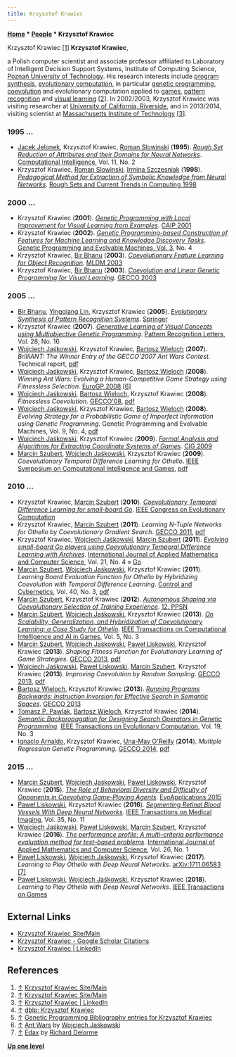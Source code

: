 ```yaml
---
title: Krzysztof Krawiec
---
```

**[Home](Home "Home") \* [People](People "People") \* Krzysztof Krawiec**



 [](http://www.cs.put.poznan.pl/kkrawiec/) Krzysztof Krawiec <a id="cite-note-1" href="#cite-ref-1">[1]</a> 
**Krzysztof Krawiec**,  

a Polish computer scientist and associate professor affiliated to Laboratory of Intelligent Decision Support Systems, 
Institute of Computing Science, [Poznań University of Technology](https://en.wikipedia.org/wiki/Pozna%C5%84_University_of_Technology). 
His research interests include [program synthesis](https://en.wikipedia.org/wiki/Program_synthesis), [evolutionary computation](Genetic_Programming#EvolutionaryComputation "Genetic Programming"), in particular [genetic programming](Genetic_Programming "Genetic Programming"), [coevolution](https://en.wikipedia.org/wiki/Coevolution) and evolutionary computation applied to [games](Games "Games"), 
[pattern recognition](Pattern_Recognition "Pattern Recognition") and [visual learning](Learning "Learning") <a id="cite-note-2" href="#cite-ref-2">[2]</a>. In 2002/2003, Krzysztof Krawiec was visiting researcher at [University of California, Riverside](https://en.wikipedia.org/wiki/University_of_California,_Riverside), and in 2013/2014, visiting scientist at [Massachusetts Institute of Technology](Massachusetts_Institute_of_Technology "Massachusetts Institute of Technology") <a id="cite-note-3" href="#cite-ref-3">[3]</a>. 



### 1995 ...


* [Jacek Jelonek](https://dblp.uni-trier.de/pers/hd/j/Jelonek:Jacek.html), Krzysztof Krawiec, [Roman Slowinski](https://dblp.uni-trier.de/pers/hd/s/Slowinski:Roman.html) (**1995**). *[Rough Set Reduction of Attributes and their Domains for Neural Networks](https://onlinelibrary.wiley.com/doi/abs/10.1111/j.1467-8640.1995.tb00036.x)*. [Computational Intelligence](https://en.wikipedia.org/wiki/Computational_Intelligence_(journal)), Vol. 11, No. 2
* Krzysztof Krawiec, [Roman Slowinski](https://dblp.uni-trier.de/pers/hd/s/Slowinski:Roman.html), [Irmina Szczesniak](https://dblp.uni-trier.de/pers/hd/s/Szczesniak:Irmina.html) (**1998**). *[Pedagogical Method for Extraction of Symbolic Knowledge from Neural Networks](https://link.springer.com/chapter/10.1007%2F3-540-69115-4_6)*. [Rough Sets and Current Trends in Computing 1998](https://link.springer.com/book/10.1007%2F3-540-69115-4)


### 2000 ...


* Krzysztof Krawiec (**2001**). *[Genetic Programming with Local Improvement for Visual Learning from Examples](https://link.springer.com/chapter/10.1007/3-540-44692-3_26)*. [CAIP 2001](https://dblp.uni-trier.de/db/conf/caip/caip2001.html)
* Krzysztof Krawiec (**2002**). *[Genetic Programming-based Construction of Features for Machine Learning and Knowledge Discovery Tasks](https://link.springer.com/article/10.1023/A:1020984725014)*. [Genetic Programming and Evolvable Machines, Vol. 3](https://dblp.uni-trier.de/db/journals/gpem/gpem3.html), No. 4
* Krzysztof Krawiec, [Bir Bhanu](https://www.vislab.ucr.edu/PEOPLE/BIR_BHANU/index.php) (**2003**). *[Coevolutionary Feature Learning for Object Recognition](https://link.springer.com/chapter/10.1007%2F3-540-45065-3_20)*. [MLDM 2003](https://dblp.uni-trier.de/db/conf/mldm/mldm2003.html)
* Krzysztof Krawiec, [Bir Bhanu](https://www.vislab.ucr.edu/PEOPLE/BIR_BHANU/index.php) (**2003**). *[Coevolution and Linear Genetic Programming for Visual Learning](https://link.springer.com/chapter/10.1007/3-540-45105-6_39)*. [GECCO 2003](https://dblp.uni-trier.de/db/conf/gecco/gecco2003-1.html)


### 2005 ...


* [Bir Bhanu](https://www.vislab.ucr.edu/PEOPLE/BIR_BHANU/index.php), [Yingqiang Lin](http://gpbib.cs.ucl.ac.uk/gp-html/YingqiangLin.html), Krzysztof Krawiec (**2005**). *[Evolutionary Synthesis of Pattern Recognition Systems](https://link.springer.com/book/10.1007%2Fb105515)*. [Springer](https://en.wikipedia.org/wiki/Springer_Science%2BBusiness_Media)
* Krzysztof Krawiec (**2007**). *[Generative Learning of Visual Concepts using Multiobjective Genetic Programming](https://www.sciencedirect.com/science/article/abs/pii/S0167865507002462)*. [Pattern Recognition Letters](https://en.wikipedia.org/wiki/Pattern_Recognition_Letters), Vol. 28, No. 16
* [Wojciech Jaśkowski](Wojciech_Ja%C5%9Bkowski "Wojciech Jaśkowski"), Krzysztof Krawiec, [Bartosz Wieloch](Bartosz_Wieloch "Bartosz Wieloch") (**2007**). *BrilliANT: The Winner Entry of the GECCO'2007 Ant Wars Contest.* Technical report, [pdf](http://www.cs.put.poznan.pl/wjaskowski/pub/papers/jaskowski07antwars.pdf)
* [Wojciech Jaśkowski](Wojciech_Ja%C5%9Bkowski "Wojciech Jaśkowski"), Krzysztof Krawiec, [Bartosz Wieloch](Bartosz_Wieloch "Bartosz Wieloch") (**2008**). *Winning Ant Wars: Evolving a Human-Competitive Game Strategy using Fitnessless Selection*. [EuroGP 2008](https://dblp.uni-trier.de/db/conf/eurogp/eurogp2008.html) <a id="cite-note-6" href="#cite-ref-6">[6]</a>
* [Wojciech Jaśkowski](Wojciech_Ja%C5%9Bkowski "Wojciech Jaśkowski"), [Bartosz Wieloch](Bartosz_Wieloch "Bartosz Wieloch"), Krzysztof Krawiec (**2008**). *Fitnessless Coevolution*. [GECCO'08](https://dblp.uni-trier.de/db/conf/gecco/gecco2008.html), [pdf](http://www.cs.put.poznan.pl/wjaskowski/pub/papers/jaskowski08fitnessless.pdf)
* [Wojciech Jaśkowski](Wojciech_Ja%C5%9Bkowski "Wojciech Jaśkowski"), Krzysztof Krawiec, [Bartosz Wieloch](Bartosz_Wieloch "Bartosz Wieloch") (**2008**). *Evolving Strategy for a Probabilistic Game of Imperfect Information using Genetic Programming*. Genetic Programming and Evolvable Machines, Vol. 9, No. 4, [pdf](http://www.cs.put.poznan.pl/wjaskowski/pub/papers/jaskowski08evolving.pdf)
* [Wojciech Jaśkowski](Wojciech_Ja%C5%9Bkowski "Wojciech Jaśkowski"), Krzysztof Krawiec (**2009**). *[Formal Analysis and Algorithms for Extracting Coordinate Systems of Games](https://www.academia.edu/4601810/Formal_Analysis_and_Algorithms_for_Extracting_Coordinate_Systems_of_Games)*. [CIG 2009](https://dblp.uni-trier.de/db/conf/cig/cig2009.html)
* [Marcin Szubert](Marcin_Szubert "Marcin Szubert"), [Wojciech Jaśkowski](Wojciech_Ja%C5%9Bkowski "Wojciech Jaśkowski"), Krzysztof Krawiec (**2009**). *Coevolutionary Temporal Difference Learning for Othello*. [IEEE Symposium on Computational Intelligence and Games](IEEE#CIG "IEEE"), [pdf](http://www.cs.put.poznan.pl/wjaskowski/pub/papers/szubert09coevolutionary.pdf)


### 2010 ...


* Krzysztof Krawiec, [Marcin Szubert](Marcin_Szubert "Marcin Szubert") (**2010**). *[Coevolutionary Temporal Difference Learning for small-board Go](https://ieeexplore.ieee.org/document/5586054?arnumber=5586054)*. [IEEE Congress on Evolutionary Computation](IEEE#EC "IEEE")
* Krzysztof Krawiec, [Marcin Szubert](Marcin_Szubert "Marcin Szubert") (**2011**). *Learning N-Tuple Networks for Othello by Coevolutionary Gradient Search*. [GECCO 2011](https://dblp.uni-trier.de/db/conf/gecco/gecco2011.html), [pdf](http://www.cs.put.poznan.pl/mszubert/pub/krawiec2011gecco.pdf)
* Krzysztof Krawiec, [Wojciech Jaśkowski](Wojciech_Ja%C5%9Bkowski "Wojciech Jaśkowski"), [Marcin Szubert](Marcin_Szubert "Marcin Szubert") (**2011**). *[Evolving small-board Go players using Coevolutionary Temporal Difference Learning with Archives](https://content.sciendo.com/view/journals/amcs/21/4/article-p717.xml)*. [International Journal of Applied Mathematics and Computer Science](https://en.wikipedia.org/wiki/International_Journal_of_Applied_Mathematics_and_Computer_Science), Vol. 21, No. 4 » [Go](Go "Go")
* [Marcin Szubert](Marcin_Szubert "Marcin Szubert"), [Wojciech Jaśkowski](Wojciech_Ja%C5%9Bkowski "Wojciech Jaśkowski"), Krzysztof Krawiec (**2011**). *Learning Board Evaluation Function for Othello by Hybridizing Coevolution with Temporal Difference Learning*. [Control and Cybernetics](http://control.ibspan.waw.pl:3000/mainpage), Vol. 40, No. 3, [pdf](http://www.cs.put.poznan.pl/wjaskowski/pub/papers/szubert2011learning.pdf)
* [Marcin Szubert](Marcin_Szubert "Marcin Szubert"), Krzysztof Krawiec (**2012**). *[Autonomous Shaping via Coevolutionary Selection of Training Experience](https://link.springer.com/chapter/10.1007/978-3-642-32964-7_22)*. [12. PPSN](https://dblp.uni-trier.de/db/conf/ppsn/ppsn2012-2.html)
* [Marcin Szubert](Marcin_Szubert "Marcin Szubert"), [Wojciech Jaśkowski](Wojciech_Ja%C5%9Bkowski "Wojciech Jaśkowski"), Krzysztof Krawiec (**2013**). *[On Scalability, Generalization, and Hybridization of Coevolutionary Learning: a Case Study for Othello](https://www.academia.edu/4601823/On_Scalability_Generalization_and_Hybridization_of_Coevolutionary_Learning_A_Case_Study_for_Othello)*. [IEEE Transactions on Computational Intelligence and AI in Games](IEEE#TOCIAIGAMES "IEEE"), Vol. 5, No. 3
* [Marcin Szubert](Marcin_Szubert "Marcin Szubert"), [Wojciech Jaśkowski](Wojciech_Ja%C5%9Bkowski "Wojciech Jaśkowski"), [Paweł Liskowski](Pawe%C5%82_Liskowski "Paweł Liskowski"), Krzysztof Krawiec (**2013**). *Shaping Fitness Function for Evolutionary Learning of Game Strategies*. [GECCO 2013](https://dblp.uni-trier.de/db/conf/gecco/gecco2013.html), [pdf](http://www.cs.put.poznan.pl/wjaskowski/pub/papers/szubert2013shaping.pdf)
* [Wojciech Jaśkowski](Wojciech_Ja%C5%9Bkowski "Wojciech Jaśkowski"), [Paweł Liskowski](Pawe%C5%82_Liskowski "Paweł Liskowski"), [Marcin Szubert](Marcin_Szubert "Marcin Szubert"), Krzysztof Krawiec (**2013**). *Improving Coevolution by Random Sampling*. [GECCO 2013](https://dblp.uni-trier.de/db/conf/gecco/gecco2013.html), [pdf](http://www.cs.put.poznan.pl/mszubert/pub/jaskowski2013gecco.pdf)
* [Bartosz Wieloch](Bartosz_Wieloch "Bartosz Wieloch"), Krzysztof Krawiec (**2013**). *[Running Programs Backwards: Instruction Inversion for Effective Search in Semantic Spaces](https://dl.acm.org/doi/10.1145/2463372.2463493)*. [GECCO 2013](https://dblp.uni-trier.de/db/conf/gecco/gecco2013.html)
* [Tomasz P. Pawlak](https://scholar.google.pl/citations?user=U34sLzMAAAAJ), [Bartosz Wieloch](Bartosz_Wieloch "Bartosz Wieloch"), Krzysztof Krawiec (**2014**). *[Semantic Backpropagation for Designing Search Operators in Genetic Programming](https://ieeexplore.ieee.org/document/6808504)*. [IEEE Transactions on Evolutionary Computation](IEEE#EC "IEEE"), Vol. 19, No. 3
* [Ignacio Arnaldo](https://ignacioarnaldo.com/), Krzysztof Krawiec, [Una-May O'Reilly](https://alfagroup.csail.mit.edu/unamay) (**2014**). *Multiple Regression Genetic Programming*. [GECCO 2014](https://dblp.uni-trier.de/db/conf/gecco/gecco2014.html), [pdf](http://www.cs.put.poznan.pl/kkrawiec/wiki/uploads/Site/2015GeccoMRGP.pdf)


### 2015 ...


* [Marcin Szubert](Marcin_Szubert "Marcin Szubert"), [Wojciech Jaśkowski](Wojciech_Ja%C5%9Bkowski "Wojciech Jaśkowski"), [Paweł Liskowski](Pawe%C5%82_Liskowski "Paweł Liskowski"), Krzysztof Krawiec (**2015**). *[The Role of Behavioral Diversity and Difficulty of Opponents in Coevolving Game-Playing Agents](https://link.springer.com/chapter/10.1007/978-3-319-16549-3_32)*. [EvoApplications 2015](https://dblp.uni-trier.de/db/conf/evoW/evoappl2015.html)
* [Paweł Liskowski](Pawe%C5%82_Liskowski "Paweł Liskowski"), Krzysztof Krawiec (**2016**). *[Segmenting Retinal Blood Vessels With Deep Neural Networks](https://europepmc.org/article/med/27046869)*. [IEEE Transactions on Medical Imaging](IEEE#TMI "IEEE"), Vol. 35, No. 11
* [Wojciech Jaśkowski](Wojciech_Ja%C5%9Bkowski "Wojciech Jaśkowski"), [Paweł Liskowski](Pawe%C5%82_Liskowski "Paweł Liskowski"), [Marcin Szubert](Marcin_Szubert "Marcin Szubert"), Krzysztof Krawiec (**2016**). *[The performance profile: A multi–criteria performance evaluation method for test–based problems](https://content.sciendo.com/view/journals/amcs/26/1/article-p215.xml)*. [International Journal of Applied Mathematics and Computer Science](https://en.wikipedia.org/wiki/International_Journal_of_Applied_Mathematics_and_Computer_Science), Vol. 26, No. 1
* [Paweł Liskowski](Pawe%C5%82_Liskowski "Paweł Liskowski"), [Wojciech Jaśkowski](Wojciech_Ja%C5%9Bkowski "Wojciech Jaśkowski"), Krzysztof Krawiec (**2017**). *Learning to Play Othello with Deep Neural Networks*. [arXiv:1711.06583](https://arxiv.org/abs/1711.06583) <a id="cite-note-7" href="#cite-ref-7">[7]</a>
* [Paweł Liskowski](Pawe%C5%82_Liskowski "Paweł Liskowski"), [Wojciech Jaśkowski](Wojciech_Ja%C5%9Bkowski "Wojciech Jaśkowski"), Krzysztof Krawiec (**2018**). *Learning to Play Othello with Deep Neural Networks*. [IEEE Transactions on Games](IEEE#TOG "IEEE")


## External Links


* [Krzysztof Krawiec Site/Main](http://www.cs.put.poznan.pl/kkrawiec/)
* [Krzysztof Krawiec - Google Scholar Citations](https://scholar.google.com/citations?user=Zt939gYAAAAJ&hl=en)
* [Krzysztof Krawiec | LinkedIn](https://www.linkedin.com/in/krzysztof-krawiec-4119aa38)


## References


1. <a id="cite-ref-1" href="#cite-note-1">↑</a> [Krzysztof Krawiec Site/Main](http://www.cs.put.poznan.pl/kkrawiec/)
2. <a id="cite-ref-2" href="#cite-note-2">↑</a> [Krzysztof Krawiec Site/Main](http://www.cs.put.poznan.pl/kkrawiec/)
3. <a id="cite-ref-3" href="#cite-note-3">↑</a> [Krzysztof Krawiec | LinkedIn](https://www.linkedin.com/pub/krzysztof-krawiec/38/9aa/411)
4. <a id="cite-ref-4" href="#cite-note-4">↑</a> [dblp: Krzysztof Krawiec](https://dblp.uni-trier.de/pers/hd/k/Krawiec:Krzysztof.html)
5. <a id="cite-ref-5" href="#cite-note-5">↑</a> [Genetic Programming Bibliography entries for Krzysztof Krawiec](http://www.cs.bham.ac.uk/~wbl/biblio/gp-html/KrzysztofKrawiec.html)
6. <a id="cite-ref-6" href="#cite-note-6">↑</a> [Ant Wars](http://www.cs.put.poznan.pl/wjaskowski/projects/ant-wars) by [Wojciech Jaśkowski](Wojciech_Ja%C5%9Bkowski "Wojciech Jaśkowski")
7. <a id="cite-ref-7" href="#cite-note-7">↑</a> [Edax](https://en.wikipedia.org/wiki/Edax_(computing)) by [Richard Delorme](Richard_Delorme "Richard Delorme")

**[Up one level](People "People")**







 
